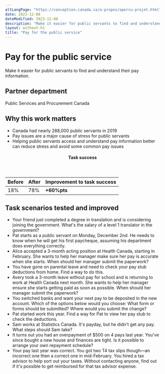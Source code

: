 ```yaml
---
altLangPage: "https://conception.canada.ca/a-propos/apercu-projet.html"
date: 2023-12-08
dateModified: 2023-12-08
description: "Make it easier for public servants to find and understand their pay information."
layout: without-h1
title: "Pay for the public service"
---
```

<h1 property="name headline" id="wb-cont" dir="ltr">Pay for the public service</h1>
<p>Make it easier for public servants to find and understand their pay information.</p>
<h2>Partner department</h2>
<p>Public Services and Procurement Canada</p>
<h2>Why this work matters</h2>
<ul>
  <li class="custli">Canada had nearly 288,000 public servants in 2019</li>
  <li class="custli">Pay issues are a major cause of stress for public servants</li>
  <li class="custli">Helping public servants access and understand pay information better can reduce stress and avoid some common pay issues</li>
</ul>
<div class="row mrgn-tp-lg mrgn-bttm-lg">
  <div class="col-md-8">
    <div class="panel panel-success">
      <header class="panel-heading">
        <h4 class="panel-title text-center">Task success</h4>
      </header>
      <table class="table">
        <thead>
          <tr style="">
            <th scope="col" class="col-md-3">Before</th>
            <th scope="col" class="col-md-3">After</th>
            <th scope="col" class="col-md-6">Improvement to task success</th>
          </tr>
        </thead>
        <tbody>
          <tr>
            <td class="table-smnum">18%</td>
            <td class="table-smnum">78%</td>
            <td class="table-smnum"><span class="text-success"><strong>+60%pts</strong></span></td>
          </tr>
        </tbody>
      </table>
    </div>
  </div>
</div>
<h2>Task scenarios tested and improved</h2>
<ul class="custul">
  <li class="custli">Your friend just completed a degree in translation and is considering joining the government. What's the salary of a level 1 translator in the government?</li>
  <li class="custli">Pat starts as a public servant on Monday, December 2nd. He needs to know when he will get his first paycheque, assuming his department does everything correctly.</li>
  <li class="custli">Alice accepted a 3-month acting position at Health Canada, starting in February. She wants to help her manager make sure her pay is accurate when she starts. When should her manager submit the paperwork?</li>
  <li class="custli">You have gone on parental leave and need to check your pay stub deductions from home. Find a way to do this.</li>
  <li class="custli">Avery took a 3-month leave without pay for school and is returning to work at Health Canada next month. She wants to help her manager ensure she starts getting paid as soon as possible. When should her manager submit the paperwork?</li>
  <li class="custli">You switched banks and want your next pay to be deposited in the new account. Which of the options below would you choose: What form or forms should be submitted? Where would you submit the change?</li>
  <li class="custli">Pat started work this year. Find a way for Pat to view her pay stub to check the deductions.</li>
  <li class="custli">Sam works at Statistics Canada. It's payday, but he didn't get any pay. What steps should Sam take?</li>
  <li class="custli">It turns out you had an overpayment of
    $500 on 4 pays last year. You've since bought a new house and finances are tight. Is it possible to arrange your own repayment schedule?</li>
  <li class="custli">Your pay last year was correct. You got two T4 tax slips though—an incorrect one then a correct one in mid-February. You hired a tax advisor to help sort out your taxes. Without contacting anyone, find out if it's possible to get reimbursed for that tax advisor expense.</li>
</ul>
